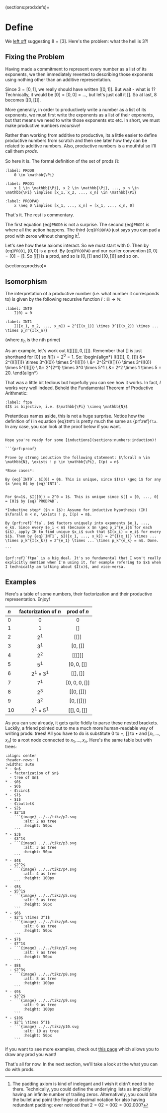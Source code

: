 (sections:prod:defs)=
# Define

We [left off](sections:prod) suggesting $8 = [3]$. Here's the problem: what the hell is $3$?! 


## Fixing the Problem


Having made a commitment to represent every number as a list of its exponents, we then immediately reverted to describing those exponents using nothing other than an additive representation.

Since $3 = [0, 1]$, we really should have written $[[0, 1]]$. But wait - what is $1$? Technically, it would be $[0] = [0, 0] = ...$, but let's just call it $[]$. So at last, $8$ becomes $[[0, []]]$. 

More generally, in order to productively write a number as a list of its exponents, we must first write the exponents as a list of their exponents, but that means we need to write those exponents etc etc. In short, we must make productive numbers *recursive*!

Rather than working from additive to productive, its a little easier to define productive numbers from scratch and then see later how they can be related to additive numbers. Also, productive numbers is a mouthful so I'll call them *prods*.

So here it is. The formal definition of the set of prods $\mathbb{\Pi}$:

```{math}
:label: PROD0 
    0 \in \mathbb{\Pi}
```



```{math}
:label: PROD1
    x_1 \in \mathbb{\Pi}, x_2 \in \mathbb{\Pi}, ..., x_n \in \mathbb{\Pi} \implies [x_1, x_2, ..., x_n] \in \mathbb{\Pi}
```



```{math}
:label: PRODPAD
    x \neq 0 \implies [x_1, ..., x_n] = [x_1, ..., x_n, 0]
```

That's it. The rest is commentary.


The first equation {eq}`PROD0` is not a surprise. The second {eq}`PROD1` is where all the action happens. The third {eq}`PRODPAD` just says you can pad a prod with zeros without changing it[^padref].

Let's see how these axioms interact. So we must start with $0$. Then by {eq}`PROD1`, $[0, 0]$ is a prod. By {eq}`PRODPAD` and our earlier convention $[0, 0] = [0] = []$. So $[[]]$ is a prod, and so is $[0, []]$ and $[[0, []]]$ and so on.

(sections:prod:iso)=
## Isomorphism

The interpretation of a productive number (i.e. what number it corresponds to) is given by the following recursive function $I: \mathbb{\Pi} \to \mathbb{N}$:

```{math}
:label: INT0
    I(0) = 0
```


```{math}
:label: INT1
    I([x_1, x_2, ..., x_n]) = 2^{I(x_1)} \times 3^{I(x_2)} \times ... \times p_n^{I(x_n)}
```
(where $p_n$ is the nth prime)

As an example, let's work out $I([[[]], 0, []])$. Remember that $[]$ is just shorthand for $[0]$ so $I([]) = 2^0 = 1$. So: 
\begin{align*}
I([[[]], 0, []]) &= 2^{I([[]])} \times 3^{I(0)} \times 5^{I([])} \\
&= 2^{2^{I([])}} \times 3^{I(0)} \times 5^{I([])} \\
 &= 2^{2^1} \times 3^0 \times 5^1 \\
 &= 2^2 \times 1 \times 5 = 20.
\end{align*}

That was a little bit tedious but hopefully you can see how it works. In fact, $I$ works very well indeed. Behold the Fundamental Theorem of Productive Arithmetic:
````{prf:theorem} 
:label: ftpa
$I$ is bijective, i.e. $\mathbb{\Pi} \simeq \mathbb{N}$
````

Pretentious names aside, this is not a huge surprise. Notice how the definition of $I$ in equation {eq}`INT1` is pretty much the same as {prf:ref}`fta`. In any case, you can look at the proof below if you want.


````{dropdown} Click me for proof

Hope you're ready for some [inductions](sections:numbers:induction)!

```{prf:proof}

Prove by strong induction the following statement: $\forall n \in \mathbb{N}, \exists ! p \in \mathbb{\Pi}, I(p) = n$

*Base cases*: 

By {eq}`INT0`, $I(0) = 0$. This is unique, since $I(x) \geq 1$ for any $x \neq 0$ by {eq}`INT1`.


For $n=1$, $I([0]) = 2^0 = 1$. This is unique since $[] = [0, ..., 0] = [0]$ by {eq}`PRODPAD`.

*Inductive step* ($n > 1$): Assume for inductive hypothesis (IH) $\forall m < n, \exists ! p, I(p) = m$.

By {prf:ref}`fta`, $n$ factors uniquely into exponents $e_1, ..., e_k$. Since every $e_i < n$ (because x $n \geq p_i^{e_i}$ for each $i$), apply IH to find unique $x_i$ such that $I(x_i) = e_i$ for every $i$. Then by {eq}`INT1`, $I([x_1, ..., x_k]) = 2^{I(x_1)} \times ... \times p_k^{I(x_k)} = 2^{e_1} \times ... \times p_k^{e_k} = n$. Done.

```

````

```{note}
{prf:ref}`ftpa` is a big deal. It's so fundamental that I won't really explicitly mention when I'm using it, for example refering to $x$ when I technically am talking about $I(x)$, and vice-versa.  
```

## Examples

Here's a table of some numbers, their factorization and their productive representation. Enjoy!

| $n$ | factorization of $n$ | prod of $n$ |
| :--- | :----: | :----: |
| $0$    | $0$      | $0$     |
| $1$    | $1$      | $[]$     |
| $2$    | $2^1$      | $[[]]$     |
| $3$    | $3^1$      | $[0, []]$     |
| $4$    | $2^2$      | $[[[]]]$     |
| $5$    | $5^1$      | $[0, 0, []]$     |
| $6$    | $2^1 \times 3^1$      | $[[], []]$     |
| $7$    | $7^1$      | $[0, 0, 0, []]$     |
| $8$    | $2^3$      | $[[0, []]]$     |
| $9$    | $3^2$      | $[0, [[]]]$     |
| $10$    | $2^1 \times 5^1$      | $[[], 0, []]$     |

As you can see already, it gets quite fiddly to parse these nested brackets. Luckily, a friend pointed out to me a much more human-readable way of writing prods: trees! All you have to do is substitute $0$ to $\circ$, $[]$ to $\bullet$ and $[x_1, ..., x_n]$ to a root node connected to $x_1, ..., x_n$. Here's the same table but with trees:

```{list-table}
:align: center 
:header-rows: 1
:widths: auto
* - $n$
  - factorization of $n$
  - tree of $n$
* - $0$
  - $0$
  - $\circ$
* - $1$
  - $1$
  - $\bullet$
* - $2$
  - $2^1$
  - ```{image} ../../tikz/p2.svg
        :alt: 2 as tree
        :height: 50px
    ```
* - $3$
  - $3^1$
  - ```{image} ../../tikz/p3.svg
        :alt: 3 as tree
        :height: 50px
    ```
* - $4$
  - $2^2$
  - ```{image} ../../tikz/p4.svg
        :alt: 4 as tree
        :height: 100px
    ```
* - $5$
  - $5^1$
  - ```{image} ../../tikz/p5.svg
        :alt: 5 as tree
        :height: 50px
    ```
* - $6$
  - $2^1 \times 3^1$
  - ```{image} ../../tikz/p6.svg
        :alt: 6 as tree
        :height: 50px
    ```
* - $7$
  - $7^1$
  - ```{image} ../../tikz/p7.svg
        :alt: 7 as tree
        :height: 50px
    ```
* - $8$
  - $2^3$
  - ```{image} ../../tikz/p8.svg
        :alt: 8 as tree
        :height: 100px
    ```
* - $9$
  - $3^2$
  - ```{image} ../../tikz/p9.svg
        :alt: 9 as tree
        :height: 100px
    ```
* - $10$
  - $2^1 \times 5^1$
  - ```{image} ../../tikz/p10.svg
        :alt: 10 as tree
        :height: 50px
    ```
```

If you want to see more examples, check out [this page](sections:draw) which allows you to draw any prod you want!

That's all for now. In the next section, we'll take a look at the what you can do with prods.

[^padref]: The padding axiom is kind of inelegant and I wish it didn't need to be there. Technically, you could define the underlying lists as implicitly having an infinite number of trailing zeros. Alternatively, you could bite the bullet and point the finger at decimal notation for also having redundant padding: ever noticed that $2 = 02 = 002 = 002.000$?


